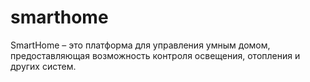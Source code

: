 # smarthome
SmartHome – это платформа для  управления умным домом,  предоставляющая возможность  контроля освещения, отопления и  других систем.
